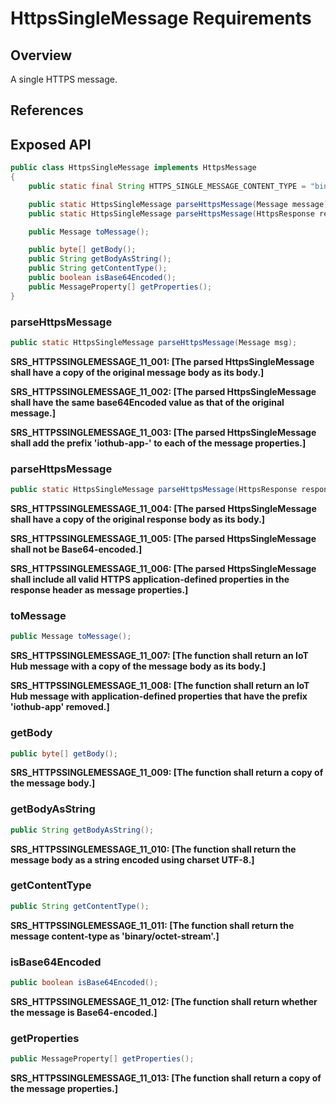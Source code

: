 # HttpsSingleMessage Requirements

## Overview
A single HTTPS message.

## References

## Exposed API

```java
public class HttpsSingleMessage implements HttpsMessage
{
    public static final String HTTPS_SINGLE_MESSAGE_CONTENT_TYPE = "binary/octet-stream";

    public static HttpsSingleMessage parseHttpsMessage(Message message);
    public static HttpsSingleMessage parseHttpsMessage(HttpsResponse response);

    public Message toMessage();

    public byte[] getBody();
    public String getBodyAsString();
    public String getContentType();
    public boolean isBase64Encoded();
    public MessageProperty[] getProperties();
}
```


### parseHttpsMessage

```java
public static HttpsSingleMessage parseHttpsMessage(Message msg);
```

**SRS_HTTPSSINGLEMESSAGE_11_001: [**The parsed HttpsSingleMessage shall have a copy of the original message body as its body.**]**

**SRS_HTTPSSINGLEMESSAGE_11_002: [**The parsed HttpsSingleMessage shall have the same base64Encoded value as that of the original message.**]**

**SRS_HTTPSSINGLEMESSAGE_11_003: [**The parsed HttpsSingleMessage shall add the prefix 'iothub-app-' to each of the message properties.**]**


### parseHttpsMessage

```java
public static HttpsSingleMessage parseHttpsMessage(HttpsResponse response);
```

**SRS_HTTPSSINGLEMESSAGE_11_004: [**The parsed HttpsSingleMessage shall have a copy of the original response body as its body.**]**

**SRS_HTTPSSINGLEMESSAGE_11_005: [**The parsed HttpsSingleMessage shall not be Base64-encoded.**]**

**SRS_HTTPSSINGLEMESSAGE_11_006: [**The parsed HttpsSingleMessage shall include all valid HTTPS application-defined properties in the response header as message properties.**]**


### toMessage

```java
public Message toMessage();
```

**SRS_HTTPSSINGLEMESSAGE_11_007: [**The function shall return an IoT Hub message with a copy of the message body as its body.**]**

**SRS_HTTPSSINGLEMESSAGE_11_008: [**The function shall return an IoT Hub message with application-defined properties that have the prefix 'iothub-app' removed.**]**


### getBody

```java
public byte[] getBody();
```

**SRS_HTTPSSINGLEMESSAGE_11_009: [**The function shall return a copy of the message body.**]**


### getBodyAsString

```java
public String getBodyAsString();
```

**SRS_HTTPSSINGLEMESSAGE_11_010: [**The function shall return the message body as a string encoded using charset UTF-8.**]**


### getContentType

```java
public String getContentType();
```

**SRS_HTTPSSINGLEMESSAGE_11_011: [**The function shall return the message content-type as 'binary/octet-stream'.**]**


### isBase64Encoded

```java
public boolean isBase64Encoded();
```

**SRS_HTTPSSINGLEMESSAGE_11_012: [**The function shall return whether the message is Base64-encoded.**]**


### getProperties

```java
public MessageProperty[] getProperties();
```

**SRS_HTTPSSINGLEMESSAGE_11_013: [**The function shall return a copy of the message properties.**]**